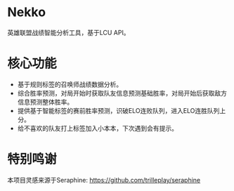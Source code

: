 # Nekko

英雄联盟战绩智能分析工具，基于LCU API。

# 核心功能
- 基于规则标签的召唤师战绩数据分析。
- 综合胜率预测，对局开始时获取队友信息预测基础胜率，对局开始后获取敌方信息预测整体胜率。
- 提供基于智能标签的赛前胜率预测，识破ELO连败队列，进入ELO连胜队列上分。
- 给不喜欢的队友打上标签加入小本本，下次遇到会有提示。

# 特别鸣谢

本项目灵感来源于Seraphine:
https://github.com/trilleplay/seraphine
